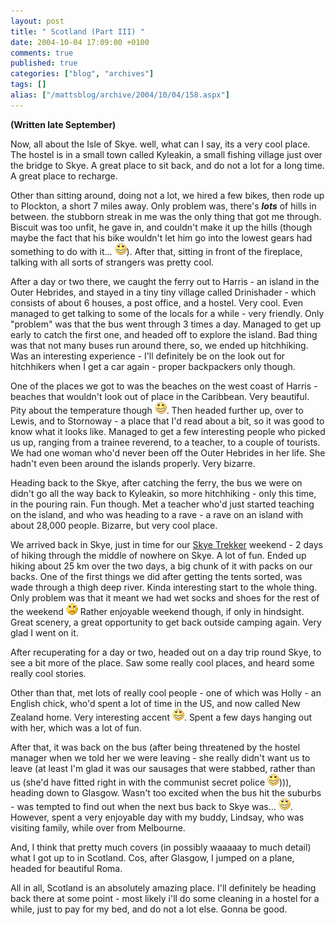 ```yaml
---
layout: post
title: " Scotland (Part III) "
date: 2004-10-04 17:09:00 +0100
comments: true
published: true
categories: ["blog", "archives"]
tags: []
alias: ["/mattsblog/archive/2004/10/04/158.aspx"]
---
```

<!-- more -->

<P><STRONG>(Written late September)</STRONG></P>
 <P>Now, all about the Isle of Skye. well, what can I say, its a very cool place. The hostel is in a small town called Kyleakin, a small fishing village just over the bridge to Skye. A great place to sit back, and do not a lot for a long time. A great place to recharge.</P>
 <P>Other than sitting around, doing not a lot, we hired a few bikes, then rode up to Plockton, a short 7 miles away. Only problem was, there's <STRONG><EM>lots</EM></STRONG> of hills in between. the stubborn streak in me was the only thing that got me through. Biscuit was too unfit, he gave in, and couldn't make it up the hills (though maybe the fact that his bike wouldn't let him go into the lowest gears had something to do with it... <IMG alt=":D" class="emoticon" src="/images/emotions/emotion-2.gif">). After that, sitting in front of the fireplace, talking with all sorts of strangers was pretty cool.</P>
 <P>After a day or two there, we caught the ferry out to Harris - an island in the Outer Hebrides, and stayed in a tiny tiny village called Drinishader - which consists of about 6 houses, a post office, and a hostel. Very cool. Even managed to get talking to some of the locals for a while - very friendly. Only "problem" was that the bus went through 3 times a day. Managed to get up early to catch the first one, and headed off to explore the island. Bad thing was that not many buses run around there, so, we ended up hitchhiking. Was an interesting experience - I'll definitely be on the look out for hitchhikers when I get a car again - proper backpackers only though.</P>
 <P>One of the places we got to was the beaches on the west coast of Harris - beaches that wouldn't look out of place in the Caribbean. Very beautiful. Pity about the temperature though <IMG alt=":D" class="emoticon" src="/images/emotions/emotion-2.gif">. Then headed further up, over to Lewis, and to Stornoway - a place that I'd read about a bit, so it was good to know what it looks like. Managed to get a few interesting people who picked us up, ranging from a trainee reverend, to a teacher, to a couple of tourists. We had one woman who'd never been off the Outer Hebrides in her life. She hadn't even been around the islands properly. Very bizarre.</P>
 <P>Heading back to the Skye, after catching the ferry, the bus we were on didn't go all the way back to Kyleakin, so more hitchhiking - only this time, in the pouring rain. Fun though. Met a teacher who'd just started teaching on the island, and who was heading to a rave - a rave on an island with about 28,000 people. Bizarre, but very cool place.</P>
 <P>We arrived back in Skye, just in time for our <A href="http://www.macbackpackers.com/macbackpackers/mapwithtours_mac.htm">Skye Trekker</A> weekend - 2 days of hiking through the middle of nowhere on Skye. A lot of fun. Ended up hiking about 25 km over the two days, a big chunk of it with packs on our backs. One of the first things we did after getting the tents sorted, was wade through a thigh deep river. Kinda interesting start to the whole thing. Only problem was that it meant we had wet socks and shoes for the rest of the weekend <IMG alt=:( class="emoticon" src="/images/emotions/emotion-6.gif"> Rather enjoyable weekend though, if only in hindsight. Great scenery, a great opportunity to get back outside camping again. Very glad I went on it.</P>
 <P>After recuperating for a day or two, headed out on a day trip round Skye, to see a bit more of the place. Saw some really cool places, and heard some really cool stories.</P>
 <P>Other than that, met lots of really cool people - one of which was Holly - an English chick, who'd spent a lot of time in the US, and now called New Zealand home. Very interesting accent <IMG alt=":D" class="emoticon" src="/images/emotions/emotion-2.gif">. Spent a few days hanging out with her, which was a lot of fun.</P>
 <P>After that, it was back on the bus (after being threatened by the hostel manager when we told her we were leaving - she really didn't want us to leave (at least I'm glad it was our sausages that were stabbed, rather than us (she'd have fitted right in with the communist secret police <IMG alt=":D" class="emoticon" src="/images/emotions/emotion-2.gif">))), heading down to Glasgow. Wasn't too excited when the bus hit the suburbs - was tempted to find out when the next bus back to Skye was... <IMG alt=":D" class="emoticon" src="/images/emotions/emotion-2.gif">. However, spent a very enjoyable day with my buddy, Lindsay, who was visiting family, while over from Melbourne.</P>
 <P>And, I think that pretty much covers (in possibly waaaaay to much detail) what I got up to in Scotland. Cos, after Glasgow, I jumped on a plane, headed for beautiful Roma.</P>
 <P>All in all, Scotland is an absolutely amazing place. I'll definitely be heading back there at some point - most likely i'll do some cleaning in a hostel for a while, just to pay for my bed, and do not a lot else. Gonna be good.</P>
